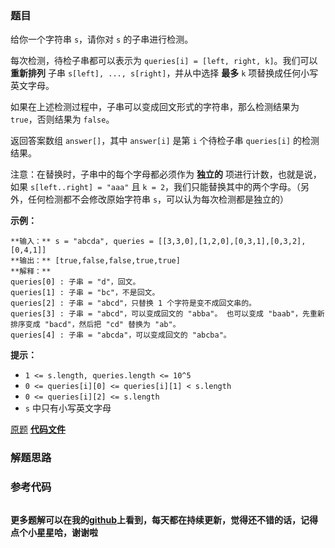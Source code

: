 ### 题目
给你一个字符串 `s`，请你对 `s` 的子串进行检测。

每次检测，待检子串都可以表示为 `queries[i] = [left, right, k]`。我们可以 **重新排列** 子串 `s[left],
..., s[right]`，并从中选择 **最多** `k` 项替换成任何小写英文字母。

如果在上述检测过程中，子串可以变成回文形式的字符串，那么检测结果为 `true`，否则结果为 `false`。

返回答案数组 `answer[]`，其中 `answer[i]` 是第 `i` 个待检子串 `queries[i]` 的检测结果。

注意：在替换时，子串中的每个字母都必须作为 **独立的** 项进行计数，也就是说，如果 `s[left..right] = "aaa"` 且 `k =
2`，我们只能替换其中的两个字母。（另外，任何检测都不会修改原始字符串 `s`，可以认为每次检测都是独立的）



**示例：**

    
    
    **输入：** s = "abcda", queries = [[3,3,0],[1,2,0],[0,3,1],[0,3,2],[0,4,1]]
    **输出：** [true,false,false,true,true]
    **解释：**
    queries[0] : 子串 = "d"，回文。
    queries[1] : 子串 = "bc"，不是回文。
    queries[2] : 子串 = "abcd"，只替换 1 个字符是变不成回文串的。
    queries[3] : 子串 = "abcd"，可以变成回文的 "abba"。 也可以变成 "baab"，先重新排序变成 "bacd"，然后把 "cd" 替换为 "ab"。
    queries[4] : 子串 = "abcda"，可以变成回文的 "abcba"。
    



**提示：**

  * `1 <= s.length, queries.length <= 10^5`
  * `0 <= queries[i][0] <= queries[i][1] < s.length`
  * `0 <= queries[i][2] <= s.length`
  * `s` 中只有小写英文字母

[原题](https://leetcode-cn.com/problems/can-make-palindrome-from-substring/)    **[代码文件]()**


### 解题思路




### 参考代码

```go


```




**更多题解可以在我的[github](https://github.com/LZH139/leetcode_Go)上看到，每天都在持续更新，觉得还不错的话，记得点个小星星哈，谢谢啦**
